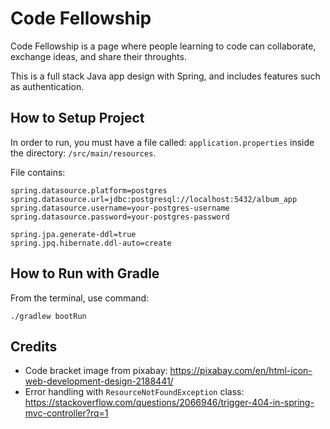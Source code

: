 # Code Fellowship

Code Fellowship is a page where people learning to code can collaborate, exchange ideas, and share their throughts.

This is a full stack Java app design with Spring, and includes features such as authentication.

## How to Setup Project

In order to run, you must have a file called: ```application.properties``` inside the directory: ```/src/main/resources```.

File contains:

```
spring.datasource.platform=postgres
spring.datasource.url=jdbc:postgresql://localhost:5432/album_app
spring.datasource.username=your-postgres-username
spring.datasource.password=your-postgres-password

spring.jpa.generate-ddl=true
spring.jpq.hibernate.ddl-auto=create
```

## How to Run with Gradle

From the terminal, use command:

`./gradlew bootRun`


## Credits

* Code bracket image from pixabay: https://pixabay.com/en/html-icon-web-development-design-2188441/
* Error handling with `ResourceNotFoundException` class: https://stackoverflow.com/questions/2066946/trigger-404-in-spring-mvc-controller?rq=1